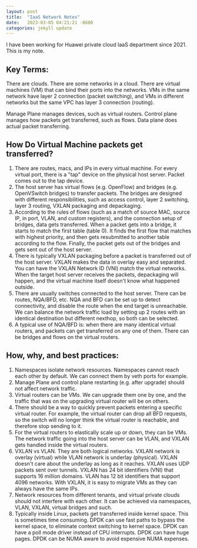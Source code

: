 ```yaml
---
layout: post
title:  "IaaS Network Notes"
date:   2023-03-05 04:21:21 -0600
categories: jekyll update
---
```


I have been working for Huawei private cloud IaaS department since 2021. This is my note.

## Key Terms:

There are clouds. There are some networks in a cloud. There are virtual machines (VM) that can bind their ports into the networks. VMs in the same network have layer 2 connection (packet switching), and VMs in different networks but the same VPC has layer 3 connection (routing).

Manage Plane manages devices, such as virtual routers. Control plane manages how packets get transferred, such as flows. Data plane does actual packet transferring.

## How Do Virtual Machine packets get transferred?

1. There are routes, macs, and IPs in every virtual machine. For every virtual port, there is a "tap" device on the physical host server. Packet comes out to the tap device.
2. The host server has virtual flows (e.g. OpenFlow) and bridges (e.g. OpenVSwitch bridges) to transfer packets. The bridges are designed with different responsibilities, such as access control, layer 2 switching, layer 3 routing, VXLAN packaging and depackaging.
3. According to the rules of flows (such as a match of source MAC, source IP, in port, VLAN, and custom registers), and the connection setup of bridges, data gets transferred. When a packet gets into a bridge, it starts to match the first table (table 0). It finds the first flow that matches with highest priority, and then gets resubmitted to another table according to the flow. Finally, the packet gets out of the bridges and gets sent out of the host server.
4. There is typically VXLAN packaging before a packet is transferred out of the host server. VXLAN makes the data in overlay easy and separated. You can have the VXLAN Network ID (VNI) match the virtual networks. When the target host server receives the packets, depackaging will happen, and the virtual machine itself doesn't know what happened outside.
5. There are usually switches connected to the host server. There can be routes, NQA/BFD, etc. NQA and BFD can be set up to detect connectivity, and disable the route when the end target is unreachable. We can balance the network traffic load by setting up 2 routes with an identical destination but different nexthop, so both can be selected.
6. A typical use of NQA/BFD is: when there are many identical virtual routers, and packets can get transferred on any one of them. There can be bridges and flows on the virtual routers.

## How, why, and best practices:

1. Namespaces isolate network resources. Namespaces cannot reach each other by default. We can connect them by veth ports for example.
2. Manage Plane and control plane restarting (e.g. after upgrade) should not affect network traffic.
3. Virtual routers can be VMs. We can upgrade them one by one, and the traffic that was on the upgrading virtual router will be on others.
4. There should be a way to quickly prevent packets entering a specific virtual router. For example, the virtual router can drop all BFD requests, so the switch will no longer think the virtual router is reachable, and therefore stop sending to it.
5. For the virtual routers to elastically scale up or down, they can be VMs. The network traffic going into the host server can be VLAN, and VXLAN gets handled inside the virtual routers.
6. VXLAN vs VLAN. They are both logical networks. VXLAN network is overlay (virtual) while VLAN network is underlay (physical). VXLAN doesn't care about the underlay as long as it reaches. VXLAN uses UDP packets sent over tunnels. VXLAN has 24 bit identifiers (VNI) that supports 16 million domains. VLAN has 12 bit identifiers that support 4096 networks. With VXLAN, it is easy to migrate VMs as they can always have the same IPs.
7. Network resources from different tenants, and virtual private clouds should not interfere with each other. It can be achieved via namespaces, VLAN, VXLAN, virtual bridges and such.
8. Typically inside Linux, packets get transferred inside kernel space. This is sometimes time consuming. DPDK can use fast paths to bypass the kernel space, to eliminate context switching to kernel space. DPDK can have a poll mode driver instead of CPU interrupts. DPDK can have huge pages. DPDK can be NUMA aware to avoid expensive NUMA expenses.

